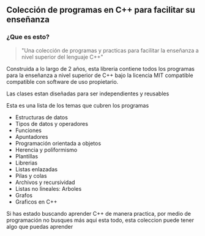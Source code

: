 ## Colección de programas en C++ para facilitar su enseñanza 

### ¿Que es esto?

> "Una colección de programas y practicas para facilitar la enseñanza
a nivel superior del lenguaje C++"
 
Construida a lo largo de 2 años, esta libreria contiene 
todos los programas para la enseñanza a nivel superior de C++ bajo la
licencia MIT compatible compatible con software de uso propietario.

Las clases estan diseñadas para ser independientes y reusables 

Esta es una lista de los temas que cubren los programas

- Estructuras de datos
- Tipos de datos y operadores
- Funciones
- Apuntadores
- Programación orientada a objetos
- Herencia y poliformismo
- Plantillas
- Librerias
- Listas enlazadas
- Pilas y colas
- Archivos y recursividad
- Listas no lineales: Arboles
- Grafos
- Graficos en C++


Si has estado buscando aprender C++ de manera practica, por medio de programación 
no busques más aqui esta todo, esta coleccion puede tener algo que puedas aprender
